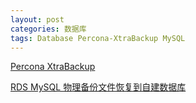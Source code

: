 ```yaml
---
layout: post
categories: 数据库
tags: Database Percona-XtraBackup MySQL
---
```


[Percona XtraBackup](https://www.percona.com/software/mysql-database/percona-xtrabackup)



[RDS MySQL 物理备份文件恢复到自建数据库](https://help.aliyun.com/knowledge_detail/41817.html)
